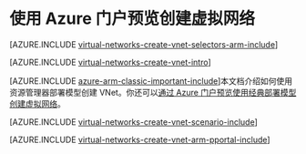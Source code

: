 <!-- ARM: tested -->

<properties
   pageTitle="使用 Azure 门户预览创建虚拟网络 | Azure"
   description="了解如何在 ARM | Resource Manager 中使用 Azure 门户预览创建虚拟网络。"
   services="virtual-network"
   documentationCenter=""
   authors="telmosampaio"
   manager="carmonm"
   editor=""
   tags="azure-resource-manager"/>

<tags
   ms.service="virtual-network"
   ms.devlang="na"
   ms.topic="hero-article"
   ms.tgt_pltfrm="na"
   ms.workload="infrastructure-services"
   ms.date="03/15/2016"
   wacn.date="07/04/2016"
   ms.author="jdial"/>

# 使用 Azure 门户预览创建虚拟网络

[AZURE.INCLUDE [virtual-networks-create-vnet-selectors-arm-include](../../includes/virtual-networks-create-vnet-selectors-arm-include.md)]


[AZURE.INCLUDE [virtual-networks-create-vnet-intro](../../includes/virtual-networks-create-vnet-intro-include.md)]

[AZURE.INCLUDE [azure-arm-classic-important-include](../../includes/azure-arm-classic-important-include.md)]本文档介绍如何使用资源管理器部署模型创建 VNet。你还可以[通过 Azure 门户预览使用经典部署模型创建虚拟网络](/documentation/articles/virtual-networks-create-vnet-classic-pportal/)。

[AZURE.INCLUDE [virtual-networks-create-vnet-scenario-include](../../includes/virtual-networks-create-vnet-scenario-include.md)]

[AZURE.INCLUDE [virtual-networks-create-vnet-arm-pportal-include](../../includes/virtual-networks-create-vnet-arm-pportal-include.md)]

<!---HONumber=Mooncake_0418_2016-->